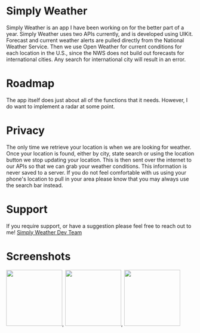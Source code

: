 # Simply Weather

Simply Weather is an app I have been working on for the better part of a year. Simply Weather uses two APIs currently, and is developed using UIKit. Forecast
and current weather alerts are pulled directly from the National Weather Service. Then we use Open Weather for current conditions for each location in the U.S., since the NWS does not build out forecasts for international cities. Any search for international city will result in an error. 

# Roadmap 
The app itself does just about all of the functions that it needs. However, I do want to implement a radar at some point. 

# Privacy
The only time we retrieve your location is when we are looking for weather. Once your location is found, either by city, state search or using the location button we stop updating your location. This is then sent over the internet to our APIs so that we can grab your weather conditions. This information is never saved to a server. If you do not feel comfortable with us using your phone's location to pull in your area please know that you may always use the search bar instead. 

# Support
If you require support, or have a suggestion please feel free to reach out to me! <a href="mailto:scottcoburndev@gmail.com">Simply Weather Dev Team</a>

# Screenshots
<img src="https://user-images.githubusercontent.com/57578739/120906972-5197f400-c623-11eb-9f19-a84aa5d8a025.png" width="150">, 
<img src="https://user-images.githubusercontent.com/57578739/120906983-62e10080-c623-11eb-84fa-3a485882bdfc.png" width="150">,
<img src="https://user-images.githubusercontent.com/57578739/120906987-68d6e180-c623-11eb-9650-261efe03e366.png" width="150">



